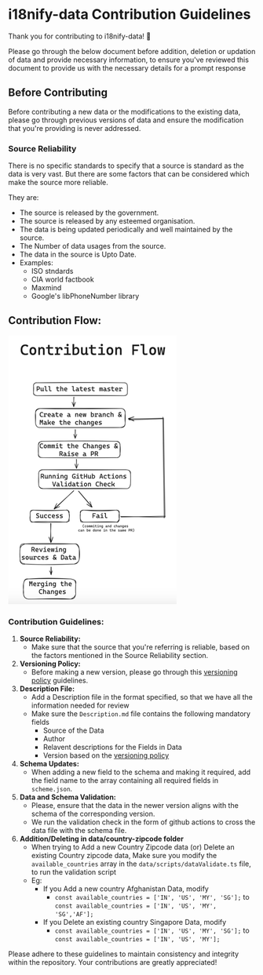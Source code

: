 # i18nify-data Contribution Guidelines

Thank you for contributing to i18nify-data! 🎉

Please go through the below document before addition, deletion or updation of data and provide necessary information, to ensure you've reviewed this document to provide us with the necessary details for a prompt response
## Before Contributing

Before contributing a new data or the modifications to the existing data, please go through previous versions of data and ensure the modification that you're providing is never addressed.

### Source Reliability

There is no specific standards to specify that a source is standard as the data is very vast. But there are some factors that can be considered which make the source more reliable.

They are:

* The source is released by the government.
* The source is released by any esteemed organisation.
* The data is being updated periodically and well maintained by the source.
* The Number of data usages from the source.
* The data in the source is Upto Date.
* Examples:
  * ISO stndards
  * CIA world factbook
  * Maxmind
  * Google's libPhoneNumber library



## Contribution Flow:
![contributionFlow.png](media/contributionFlow.png)

### Contribution Guidelines:

1) **Source Reliability:**
   *  Make sure that the source that you're referring is reliable, based on the factors mentioned in the Source Reliability section.
2) **Versioning Policy:**
    * Before making a new version, please go through this [versioning policy](versioning-policy.md) guidelines.
2) **Description File:**
    * Add a Description file in the format specified, so that we have all the information needed for review
    * Make sure the `Description.md` file contains the following mandatory fields
      * Source of the Data
      * Author
      * Relavent descriptions for the Fields in Data
      * Version based on the [versioning policy](versioning-policy.md)
3) **Schema Updates:**
    * When adding a new field to the schema and making it required, add the field name to the array containing all required fields in `scheme.json`.
4) **Data and Schema Validation:**
    * Please, ensure that the data in the newer version aligns with the schema of the corresponding version.
    * We run the validation check in the form of github actions to cross the data file with the schema file.
5) **Addition/Deleting in data/country-zipcode folder**
    * When trying to Add a new Country Zipcode data (or) Delete an existing Country zipcode data, Make sure you modify the `available_countries` array in the `data/scripts/dataValidate.ts` file, to run the validation script
    * Eg:
      * If you Add a new country Afghanistan Data, modify
        * `const available_countries = ['IN', 'US', 'MY', 'SG'];` to `const available_countries = ['IN', 'US', 'MY', 'SG','AF'];`
      * If you Delete an existing country Singapore Data, modify
          * `const available_countries = ['IN', 'US', 'MY', 'SG'];` to `const available_countries = ['IN', 'US', 'MY'];`

Please adhere to these guidelines to maintain consistency and integrity within the repository. Your contributions are greatly appreciated!
